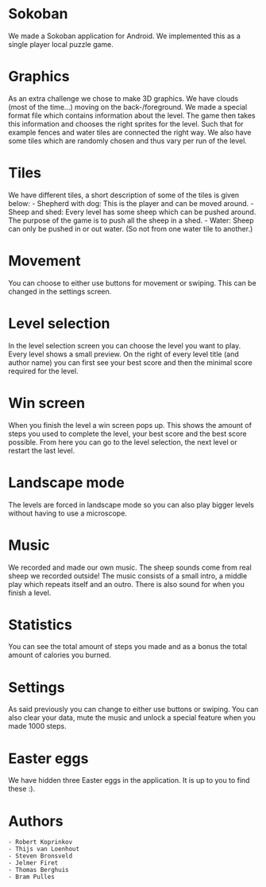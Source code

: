 # Sokoban
We made a Sokoban application for Android. We implemented this as a single player local puzzle game.

# Graphics
As an extra challenge we chose to make 3D graphics. We have clouds (most of the time...) moving on the back-/foreground. We made a special format file which contains information about the level. The game then takes this information and chooses the right sprites for the level. Such that for example fences and water tiles are connected the right way. We also have some tiles which are randomly chosen and thus vary per run of the level.

# Tiles 
We have different tiles, a short description of some of the tiles is given below:
	- Shepherd with dog: This is the player and can be moved around.
	- Sheep and shed: Every level has some sheep which can be pushed around. The purpose of the game is to push all the sheep in a shed.
	- Water: Sheep can only be pushed in or out water. (So not from one water tile to another.)

# Movement
You can choose to either use buttons for movement or swiping. This can be changed in the settings screen.

# Level selection
In the level selection screen you can choose the level you want to play. Every level shows a small preview. On the right of every level title (and author name) you can first see your best score and then the minimal score required for the level.

# Win screen
When you finish the level a win screen pops up. This shows the amount of steps you used to complete the level, your best score and the best score possible. From here you can go to the level selection, the next level or restart the last level.

# Landscape mode
The levels are forced in landscape mode so you can also play bigger levels without having to use a microscope.

# Music
We recorded and made our own music. The sheep sounds come from real sheep we recorded outside! The music consists of a small intro, a middle play which repeats itself and an outro. There is also sound for when you finish a level.

# Statistics
You can see the total amount of steps you made and as a bonus the total amount of calories you burned.

# Settings
As said previously you can change to either use buttons or swiping. You can also clear your data, mute the music and unlock a special feature when you made 1000 steps.

# Easter eggs
We have hidden three Easter eggs in the application. It is up to you to find these :).

# Authors
	- Robert Koprinkov
	- Thijs van Loenhout
	- Steven Bronsveld
	- Jelmer Firet
	- Thomas Berghuis
	- Bram Pulles
